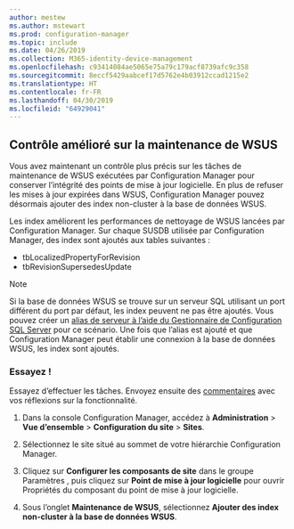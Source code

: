```yaml
---
author: mestew
ms.author: mstewart
ms.prod: configuration-manager
ms.topic: include
ms.date: 04/26/2019
ms.collection: M365-identity-device-management
ms.openlocfilehash: c93414084ae5065e75a79c179acf8739afc9c358
ms.sourcegitcommit: 8eccf5429aabcef17d5762e4b03912ccad1215e2
ms.translationtype: HT
ms.contentlocale: fr-FR
ms.lasthandoff: 04/30/2019
ms.locfileid: "64929041"
---
```

## <a name="improved-control-over-wsus-maintenance"></a>Contrôle amélioré sur la maintenance de WSUS
<!--41101009-->

Vous avez maintenant un contrôle plus précis sur les tâches de maintenance de WSUS exécutées par Configuration Manager pour conserver l’intégrité des points de mise à jour logicielle. En plus de refuser les mises à jour expirées dans WSUS, Configuration Manager pouvez désormais ajouter des index non-cluster à la base de données WSUS. 

Les index améliorent les performances de nettoyage de WSUS lancées par Configuration Manager. Sur chaque SUSDB utilisée par Configuration Manager, des index sont ajoutés aux tables suivantes :

- tbLocalizedPropertyForRevision
- tbRevisionSupersedesUpdate

> [!NOTE]  
>  Si la base de données WSUS se trouve sur un serveur SQL utilisant un port différent du port par défaut, les index peuvent ne pas être ajoutés. Vous pouvez créer un [alias de serveur à l’aide du Gestionnaire de Configuration SQL Server](https://docs.microsoft.com/sql/database-engine/configure-windows/create-or-delete-a-server-alias-for-use-by-a-client?view=sql-server-2017) pour ce scénario. Une fois que l’alias est ajouté et que Configuration Manager peut établir une connexion à la base de données WSUS, les index sont ajoutés. 

### <a name="try-it-out"></a>Essayez !

Essayez d’effectuer les tâches. Envoyez ensuite des [commentaires](/sccm/core/understand/find-help#product-feedback) avec vos réflexions sur la fonctionnalité.

1. Dans la console Configuration Manager, accédez à **Administration** > **Vue d’ensemble** > **Configuration du site** > **Sites**.

2. Sélectionnez le site situé au sommet de votre hiérarchie Configuration Manager.

3. Cliquez sur **Configurer les composants de site** dans le groupe Paramètres , puis cliquez sur **Point de mise à jour logicielle** pour ouvrir Propriétés du composant du point de mise à jour logicielle.

4. Sous l’onglet **Maintenance de WSUS**, sélectionnez **Ajouter des index non-cluster à la base de données WSUS**.
